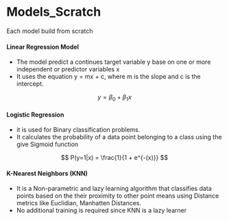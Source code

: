 # Models_Scratch
Each model build from scratch


#### Linear Regression Model
- The model predict a continues target variable y base on one or more independent or predictor variables x
- It uses the equation y = mx + c, where m is the slope and c is the intercept.

$$
y = \beta_0 + \beta_1 x
$$


#### Logistic Regression
- it is used for Binary classification problems.
- It calculates the probability of a data point belonging to a class  using the give Sigmoid function

$$
P(y=1|x) = \frac{1}{1 + e^{-(x)}}
$$


#### K-Nearest Neighbors (KNN)
- It is a Non-parametric and lazy learning algorithm that classifies data points based on the their proximity to other point means using Distance metrics like Euclidian, Manhatten Distances.
- No additional training is required since KNN is a lazy learner




